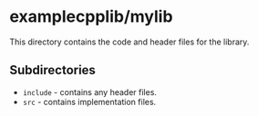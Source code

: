 # examplecpplib/mylib

This directory contains the code and header files for the library.

## Subdirectories

* `include` - contains any header files.
* `src` - contains implementation files.
